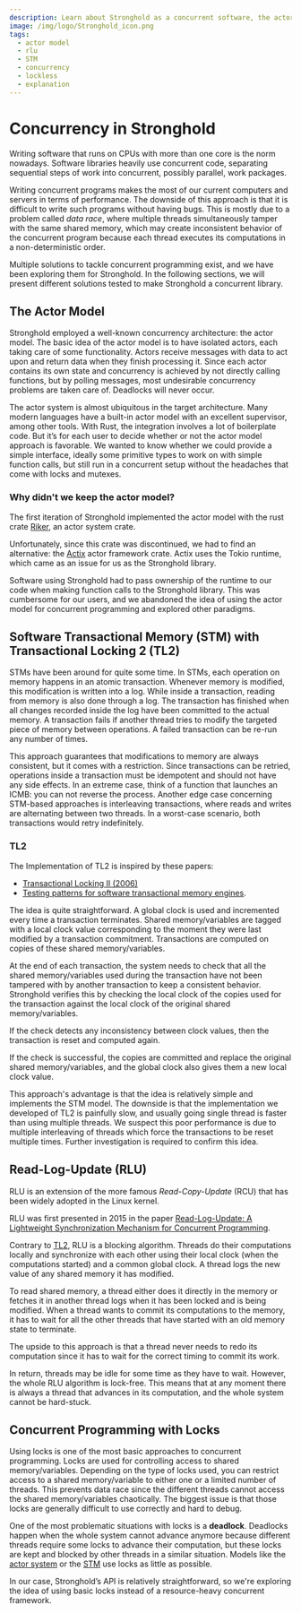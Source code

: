 ```yaml
---
description: Learn about Stronghold as a concurrent software, the actor model STM with TL2 and RLU.
image: /img/logo/Stronghold_icon.png
tags:
  - actor model
  - rlu
  - STM
  - concurrency
  - lockless
  - explanation
---
```


# Concurrency in Stronghold

Writing software that runs on CPUs with more than one core is the norm nowadays. Software libraries heavily use concurrent code, separating sequential steps of work into concurrent, possibly parallel, work packages.

Writing concurrent programs makes the most of our current computers and servers in terms of performance. The downside of this approach is that it is difficult to write such programs without having bugs. This is mostly due to a problem called _data race_, where multiple threads simultaneously tamper with the same shared memory, which may create inconsistent behavior of the concurrent program because each thread executes its computations in a non-deterministic order.

Multiple solutions to tackle concurrent programming exist, and we have been exploring them for Stronghold.
In the following sections, we will present different solutions tested to make Stronghold a concurrent library.

## The Actor Model

Stronghold employed a well-known concurrency architecture: the actor model. The basic idea of the actor model is to have isolated actors, each taking care of some functionality. Actors receive messages with data to act upon and return data when they finish processing it. Since each actor contains its own state and concurrency is achieved by not directly calling functions, but by polling messages, most undesirable concurrency problems are taken care of. Deadlocks will never occur.

The actor system is almost ubiquitous in the target architecture. Many modern languages have a built-in actor model with an excellent supervisor, among other tools. With Rust, the integration involves a lot of boilerplate code. But it’s for each user to decide whether or not the actor model approach is favorable. We wanted to know whether we could provide a simple interface, ideally some primitive types to work on with simple function calls, but still run in a concurrent setup without the headaches that come with locks and mutexes.

### Why didn't we keep the actor model?

The first iteration of Stronghold implemented the actor model with the rust crate [Riker](https://riker.rs/), an actor system crate.

Unfortunately, since this crate was discontinued, we had to find an alternative: the [Actix](https://github.com/actix/actix) actor framework crate.
Actix uses the Tokio runtime, which came as an issue for us as the Stronghold library.

Software using Stronghold had to pass ownership of the runtime to our code when making function calls to the Stronghold library.
This was cumbersome for our users, and we abandoned the idea of using the actor model for concurrent programming and explored other paradigms.

## Software Transactional Memory (STM) with Transactional Locking 2 (TL2)

STMs have been around for quite some time. In STMs, each operation on memory happens in an atomic transaction. Whenever memory is modified, this modification is written into a log. While inside a transaction, reading from memory is also done through a log. The transaction has finished when all changes recorded inside the log have been committed to the actual memory. A transaction fails if another thread tries to modify the targeted piece of memory between operations. A failed transaction can be re-run any number of times.

This approach guarantees that modifications to memory are always consistent, but it comes with a restriction. Since transactions can be retried, operations inside a transaction must be idempotent and should not have any side effects. In an extreme case, think of a function that launches an ICMB: you can not reverse the process. Another edge case concerning STM-based approaches is interleaving transactions, where reads and writes are alternating between two threads. In a worst-case scenario, both transactions would retry indefinitely.

### TL2

The Implementation of TL2 is inspired by these papers:

- [Transactional Locking II (2006)](https://citeseer.ist.psu.edu/viewdoc/summary?doi=10.1.1.90.811&rank=4&q=various%20cross%20version%20operation&osm=&ossid=)
- [Testing patterns for software transactional memory engines](https://www.researchgate.net/publication/220854689_Testing_patterns_for_software_transactional_memory_engines).

The idea is quite straightforward. A global clock is used and incremented every time a transaction terminates.
Shared memory/variables are tagged with a local clock value corresponding to the moment they were last modified by a transaction commitment.
Transactions are computed on copies of these shared memory/variables.

At the end of each transaction, the system needs to check that all the shared memory/variables used during the transaction have not been tampered with by another transaction to keep a consistent behavior.
Stronghold verifies this by checking the local clock of the copies used for the transaction against the local clock of the original shared memory/variables.

If the check detects any inconsistency between clock values, then the transaction is reset and computed again.

If the check is successful, the copies are committed and replace the original shared memory/variables, and the global clock also gives them a new local clock value.

This approach's advantage is that the idea is relatively simple and implements the STM model. The downside is that the implementation we developed of TL2 is painfully slow, and usually going single thread is faster than using multiple threads.
We suspect this poor performance is due to multiple interleaving of threads which force the transactions to be reset multiple times. Further investigation is required to confirm this idea.

## Read-Log-Update (RLU)

RLU is an extension of the more famous _Read-Copy-Update_ (RCU) that has been widely adopted in the Linux kernel.

RLU was first presented in 2015 in the paper [Read-Log-Update: A Lightweight Synchronization Mechanism for Concurrent Programming](http://sigops.org/sosp/sosp15/current/2015-Monterey/printable/077-matveev.pdf).

Contrary to [TL2](#tl2), RLU is a blocking algorithm.
Threads do their computations locally and synchronize with each other using their local clock (when the computations started) and a common global clock.
A thread logs the new value of any shared memory it has modified.

To read shared memory, a thread either does it directly in the memory or fetches it in another thread logs when it has been locked and is being modified.
When a thread wants to commit its computations to the memory, it has to wait for all the other threads that have started with an old memory state to terminate.

The upside to this approach is that a thread never needs to redo its computation since it has to wait for the correct timing to commit its work.

In return, threads may be idle for some time as they have to wait.
However, the whole RLU algorithm is lock-free. This means that at any moment there is always a thread that advances in its computation, and the whole system cannot be hard-stuck.

## Concurrent Programming with Locks

Using locks is one of the most basic approaches to concurrent programming.
Locks are used for controlling access to shared memory/variables. Depending on the type of locks used, you can restrict access to a shared memory/variable to either one or a limited number of threads.
This prevents data race since the different threads cannot access the shared memory/variables chaotically.
The biggest issue is that those locks are generally difficult to use correctly and hard to debug.

One of the most problematic situations with locks is a **deadlock**.
Deadlocks happen when the whole system cannot advance anymore because different threads require some locks to advance their computation, but these locks are kept and blocked by other threads in a similar situation.
Models like the [actor system](#the-actor-model) or the [STM](#software-transactional-memory-stm-with-transactional-locking-2-tl2) use locks as little as possible.

In our case, Stronghold’s API is relatively straightforward, so we're exploring the idea of using basic locks instead of a resource-heavy concurrent framework.
